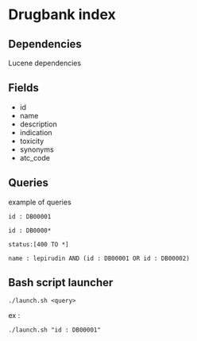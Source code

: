 # Drugbank index

## Dependencies
Lucene dependencies

## Fields
- id
- name
- description
- indication
- toxicity
- synonyms
- atc_code

## Queries
example of queries
```
id : DB00001
```

```
id : DB0000*
```

```
status:[400 TO *]
```

```
name : lepirudin AND (id : DB00001 OR id : DB00002)
```

## Bash script launcher
```
./launch.sh <query>
```

ex :
```
./launch.sh "id : DB00001"
```